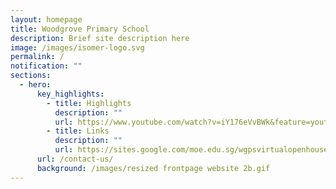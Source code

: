```yaml
---
layout: homepage
title: Woodgrove Primary School
description: Brief site description here
image: /images/isomer-logo.svg
permalink: /
notification: ""
sections:
  - hero:
      key_highlights:
        - title: Highlights
          description: ""
          url: https://www.youtube.com/watch?v=iY176eVvBWk&feature=youtu.be
        - title: Links
          description: ""
          url: https://sites.google.com/moe.edu.sg/wgpsvirtualopenhouse2022/home
      url: /contact-us/
      background: /images/resized frontpage website 2b.gif
---
```

